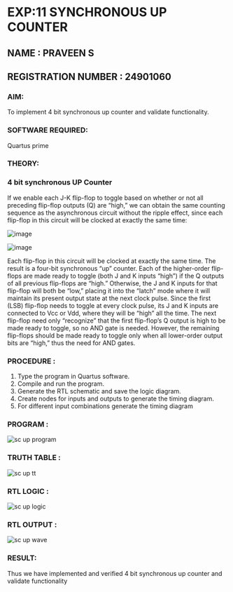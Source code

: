 # EXP:11 SYNCHRONOUS UP COUNTER 
## NAME : PRAVEEN  S
## REGISTRATION NUMBER : 24901060

### AIM:

To implement 4 bit synchronous up counter and validate functionality.

### SOFTWARE REQUIRED:

Quartus prime

### THEORY:

### 4 bit synchronous UP Counter

If we enable each J-K flip-flop to toggle based on whether or not all preceding flip-flop outputs (Q) are “high,” we can obtain the same counting sequence as the asynchronous circuit without the ripple effect, since each flip-flop in this circuit will be clocked at exactly the same time:

![image](https://github.com/naavaneetha/SYNCHRONOUS-UP-COUNTER/assets/154305477/d5db3fa0-e413-404c-b80e-b2f39d82e7e8)


![image](https://github.com/naavaneetha/SYNCHRONOUS-UP-COUNTER/assets/154305477/52cb61eb-d04b-442d-810c-31185a68410b)

Each flip-flop in this circuit will be clocked at exactly the same time.
The result is a four-bit synchronous “up” counter. Each of the higher-order flip-flops are made ready to toggle (both J and K inputs “high”) if the Q outputs of all previous flip-flops are “high.”
Otherwise, the J and K inputs for that flip-flop will both be “low,” placing it into the “latch” mode where it will maintain its present output state at the next clock pulse.
Since the first (LSB) flip-flop needs to toggle at every clock pulse, its J and K inputs are connected to Vcc or Vdd, where they will be “high” all the time.
The next flip-flop need only “recognize” that the first flip-flop’s Q output is high to be made ready to toggle, so no AND gate is needed.
However, the remaining flip-flops should be made ready to toggle only when all lower-order output bits are “high,” thus the need for AND gates.

### PROCEDURE :

 1. Type the program in Quartus software.
 2. Compile and run the program.
 3. Generate the RTL schematic and save the logic diagram.
 4. Create nodes for inputs and outputs to generate the timing diagram.
 5. For different input combinations generate the timing diagram

### PROGRAM :

![sc up program](https://github.com/user-attachments/assets/a381a6f7-34f0-48b4-b433-caaf13baa390)


### TRUTH TABLE :

![sc up tt](https://github.com/user-attachments/assets/2f3b6215-6c29-4dbe-bebc-a1ed819d6bb8)


### RTL LOGIC :

![sc up logic](https://github.com/user-attachments/assets/65117a59-96b5-408d-8b39-e7b6e2feef83)


### RTL OUTPUT :

![sc up wave](https://github.com/user-attachments/assets/9c1f9241-6c99-4b0e-94f1-4b103fe780b5)


### RESULT:
Thus we have implemented and verified 4 bit synchronous up counter and validate functionality
